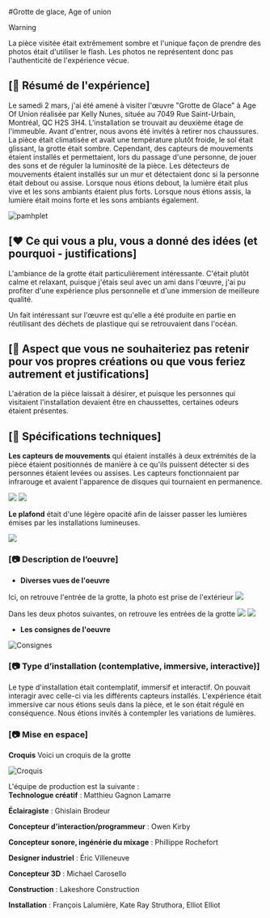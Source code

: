 #Grotte de glace, Age of union

> [!warning]
> La pièce visitée était extrêmement sombre et l'unique façon de prendre des photos était d'utiliser le flash. Les photos ne représentent donc pas l'authenticité de l'expérience vécue.
> 


## [📃 Résumé de l'expérience]

Le samedi 2 mars, j'ai été amené à visiter l'œuvre "Grotte de Glace" à Age Of Union réalisée par Kelly Nunes, située au 7049 Rue Saint-Urbain, Montréal, QC H2S 3H4. L'installation se trouvait au deuxième étage de l'immeuble. Avant d'entrer, nous avons été invités à retirer nos chaussures. La pièce était climatisée et avait une température plutôt froide, le sol était glissant, la grotte était sombre. Cependant, des capteurs de mouvements étaient installés et permettaient, lors du passage d'une personne, de jouer des sons et de réguler la luminosité de la pièce. Les détecteurs de mouvements étaient installés sur un mur et détectaient donc si la personne était debout ou assise. Lorsque nous étions debout, la lumière était plus vive et les sons ambiants étaient plus forts. Lorsque nous étions assis, la lumière était moins forte et les sons ambiants également.

![pamhplet](https://raw.githubusercontent.com/KaissoGithub/H24_V11_inspirations_kaissoumi/main/Age_of_union_grotte_de_glace/media/grotte_description.png)

## [❤️ Ce qui vous a plu, vous a donné des idées (et pourquoi - justifications]
L'ambiance de la grotte était particulièrement intéressante. C'était plutôt calme et relaxant, puisque j'étais seul avec un ami dans l'œuvre, j'ai pu profiter d'une expérience plus personnelle et d'une immersion de meilleure qualité.

Un fait intéressant sur l'œuvre est qu'elle a été produite en partie en réutilisant des déchets de plastique qui se retrouvaient dans l'océan.

## [🤔 Aspect que vous ne souhaiteriez pas retenir pour vos propres créations ou que vous feriez autrement et justifications]
L'aération de la pièce laissait à désirer, et puisque les personnes qui visitaient l'installation devaient être en chaussettes, certaines odeurs étaient présentes.

## [🔧 Spécifications techniques]

 **Les capteurs de mouvements**
   qui étaient installés à deux extrémités de la pièce étaient positionnés de manière à ce qu'ils puissent détecter si des personnes étaient levées ou assises. Les capteurs fonctionnaient par infrarouge et avaient l'apparence de disques qui tournaient en permanence.

![](https://raw.githubusercontent.com/KaissoGithub/H24_V11_inspirations_kaissoumi/main/Age_of_union_grotte_de_glace/media/grotte_capteur_mouvement.png)
![](https://raw.githubusercontent.com/KaissoGithub/H24_V11_inspirations_kaissoumi/main/Age_of_union_grotte_de_glace/media/grotte_capteur_mouvement2.png)
   
 **Le plafond**
   était d'une légère opacité afin de laisser passer les lumières émises par les installations lumineuses.

![](https://raw.githubusercontent.com/KaissoGithub/H24_V11_inspirations_kaissoumi/main/Age_of_union_grotte_de_glace/media/grotte_lumiere.png)





### [📷 Description de l’oeuvre]
* **Diverses vues de l'oeuvre**

Ici, on retrouve l'entrée de la grotte, la photo est prise de l'extérieur
![](https://raw.githubusercontent.com/KaissoGithub/H24_V11_inspirations_kaissoumi/main/Age_of_union_grotte_de_glace/media/grotte_entree3.png)

Dans les deux photos suivantes, on retrouve les entrées de la grotte
![](https://raw.githubusercontent.com/KaissoGithub/H24_V11_inspirations_kaissoumi/main/Age_of_union_grotte_de_glace/media/grotte_entree.png)
![](https://raw.githubusercontent.com/KaissoGithub/H24_V11_inspirations_kaissoumi/main/Age_of_union_grotte_de_glace/media/grotte_entree2.png)

* **Les consignes de l'oeuvre**
  
![Consignes](https://raw.githubusercontent.com/KaissoGithub/H24_V11_inspirations_kaissoumi/main/Age_of_union_grotte_de_glace/media/grotte_instruction.png)

### [📷 Type d’installation (contemplative, immersive, interactive)]
  
Le type d'installation était contemplatif, immersif et interactif. On pouvait interagir avec celle-ci via les différents capteurs installés. L'expérience était immersive car nous étions seuls dans la pièce, et le son était régulé en conséquence. Nous étions invités à contempler les variations de lumières.

### [📷 Mise en espace]

 **Croquis**
Voici un croquis de la grotte

![Croquis](https://raw.githubusercontent.com/KaissoGithub/H24_V11_inspirations_kaissoumi/main/Age_of_union_grotte_de_glace/media/croquis_grotte.png)



L'équipe de production est la suivante :  
**Technologue créatif** : Matthieu Gagnon Lamarre

**Éclairagiste** : Ghislain Brodeur

**Concepteur d'interaction/programmeur** : Owen Kirby

**Concepteur sonore, ingénérie du mixage** : Phillippe Rochefort

**Designer industriel** : Éric Villeneuve

**Concepteur 3D** : Michael Carosello

**Construction** : Lakeshore Construction 

**Installation** : François Lalumière, Kate Ray Struthora, Elliot Elliot

